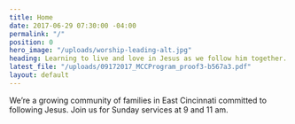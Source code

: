 ```yaml
---
title: Home
date: 2017-06-29 07:30:00 -04:00
permalink: "/"
position: 0
hero_image: "/uploads/worship-leading-alt.jpg"
heading: Learning to live and love in Jesus as we follow him together.
latest_file: "/uploads/09172017_MCCProgram_proof3-b567a3.pdf"
layout: default
---
```


We’re a growing community of families in East Cincinnati committed to following Jesus. Join us for Sunday services at 9 and 11 am.
